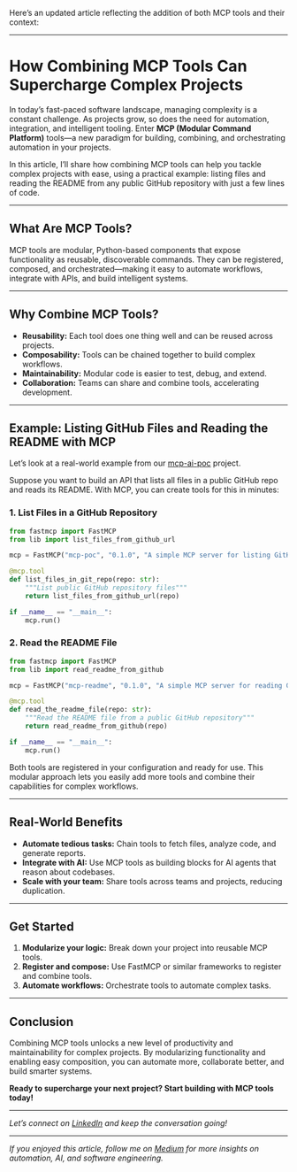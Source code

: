 Here’s an updated article reflecting the addition of both MCP tools and their context:

---

# How Combining MCP Tools Can Supercharge Complex Projects

In today’s fast-paced software landscape, managing complexity is a constant challenge. As projects grow, so does the need for automation, integration, and intelligent tooling. Enter **MCP (Modular Command Platform)** tools—a new paradigm for building, combining, and orchestrating automation in your projects.

In this article, I’ll share how combining MCP tools can help you tackle complex projects with ease, using a practical example: listing files and reading the README from any public GitHub repository with just a few lines of code.

---

## What Are MCP Tools?

MCP tools are modular, Python-based components that expose functionality as reusable, discoverable commands. They can be registered, composed, and orchestrated—making it easy to automate workflows, integrate with APIs, and build intelligent systems.

---

## Why Combine MCP Tools?

- **Reusability:** Each tool does one thing well and can be reused across projects.
- **Composability:** Tools can be chained together to build complex workflows.
- **Maintainability:** Modular code is easier to test, debug, and extend.
- **Collaboration:** Teams can share and combine tools, accelerating development.

---

## Example: Listing GitHub Files and Reading the README with MCP

Let’s look at a real-world example from our [mcp-ai-poc](https://github.com/your-org/mcp-ai-poc) project.

Suppose you want to build an API that lists all files in a public GitHub repo and reads its README. With MCP, you can create tools for this in minutes:

### 1. List Files in a GitHub Repository

````python
from fastmcp import FastMCP
from lib import list_files_from_github_url

mcp = FastMCP("mcp-poc", "0.1.0", "A simple MCP server for listing GitHub files")

@mcp.tool
def list_files_in_git_repo(repo: str):
    """List public GitHub repository files"""
    return list_files_from_github_url(repo)

if __name__ == "__main__":
    mcp.run()
````

### 2. Read the README File

````python
from fastmcp import FastMCP
from lib import read_readme_from_github

mcp = FastMCP("mcp-readme", "0.1.0", "A simple MCP server for reading GitHub README files")

@mcp.tool
def read_the_readme_file(repo: str):
    """Read the README file from a public GitHub repository"""
    return read_readme_from_github(repo)

if __name__ == "__main__":
    mcp.run()
````

Both tools are registered in your configuration and ready for use. This modular approach lets you easily add more tools and combine their capabilities for complex workflows.

---

## Real-World Benefits

- **Automate tedious tasks:** Chain tools to fetch files, analyze code, and generate reports.
- **Integrate with AI:** Use MCP tools as building blocks for AI agents that reason about codebases.
- **Scale with your team:** Share tools across teams and projects, reducing duplication.

---

## Get Started

1. **Modularize your logic:** Break down your project into reusable MCP tools.
2. **Register and compose:** Use FastMCP or similar frameworks to register and combine tools.
3. **Automate workflows:** Orchestrate tools to automate complex tasks.

---

## Conclusion

Combining MCP tools unlocks a new level of productivity and maintainability for complex projects. By modularizing functionality and enabling easy composition, you can automate more, collaborate better, and build smarter systems.

**Ready to supercharge your next project? Start building with MCP tools today!**

---

*Let’s connect on [LinkedIn](https://www.linkedin.com/in/your-profile) and keep the conversation going!*

---

*If you enjoyed this article, follow me on [Medium](https://medium.com/@your-profile) for more insights on automation, AI, and software engineering.*